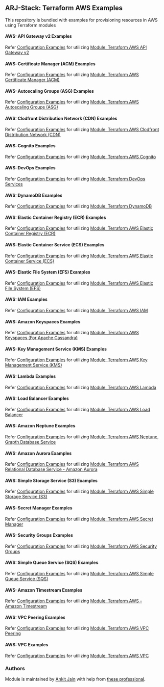 ## ARJ-Stack: Terraform AWS Examples

This repository is bundled with examples for provisioning resources in AWS using Terraform modules

#### AWS: API Gateway v2 Examples

Refer [Configuration Examples](https://github.com/arjstack/terraform-aws-examples/tree/main/aws-apigatewayv2) for utilizing [Module: Terraform AWS API Gateway v2](https://github.com/arjstack/terraform-aws-apigatewayv2)

#### AWS: Certificate Manager (ACM) Examples

Refer [Configuration Examples](https://github.com/arjstack/terraform-aws-examples/tree/main/aws-acm) for utilizing [Module: Terraform AWS Certificate Manager (ACM)](https://github.com/arjstack/terraform-aws-acm)

#### AWS: Autoscaling Groups (ASG) Examples

Refer [Configuration Examples](https://github.com/arjstack/terraform-aws-examples/tree/main/aws-asg) for utilizing [Module: Terraform AWS Autoscaling Groups (ASG)](https://github.com/arjstack/terraform-aws-asg)

#### AWS: Clodfront Distribution Network (CDN) Examples

Refer [Configuration Examples](https://github.com/arjstack/terraform-aws-examples/tree/main/aws-cdn) for utilizing [Module: Terraform AWS Clodfront Distribution Network (CDN)](https://github.com/arjstack/terraform-aws-cdn)

#### AWS: Cognito Examples

Refer [Configuration Examples](https://github.com/arjstack/terraform-aws-examples/tree/main/aws-cognito) for utilizing [Module: Terraform AWS Cognito](https://github.com/arjstack/terraform-aws-cognito)

#### AWS: DevOps Examples

Refer [Configuration Examples](https://github.com/arjstack/terraform-aws-examples/tree/main/aws-devops) for utilizing [Module: Terraform DevOps Services](https://github.com/arjstack/terraform-aws-devops)

#### AWS: DynamoDB Examples

Refer [Configuration Examples](https://github.com/arjstack/terraform-aws-examples/tree/main/aws-dynamodb) for utilizing [Module: Terraform DynamoDB](https://github.com/arjstack/terraform-aws-dynamodb)

#### AWS: Elastic Container Registry (ECR) Examples

Refer [Configuration Examples](https://github.com/arjstack/terraform-aws-examples/tree/main/aws-ecr) for utilizing [Module: Terraform AWS Elastic Container Registry (ECR)](https://github.com/arjstack/terraform-aws-ecr)

#### AWS: Elastic Container Service (ECS) Examples

Refer [Configuration Examples](https://github.com/arjstack/terraform-aws-examples/tree/main/aws-ecs) for utilizing [Module: Terraform AWS Elastic Container Service (ECS)](https://github.com/arjstack/terraform-aws-ecs)

#### AWS: Elastic File System (EFS) Examples

Refer [Configuration Examples](https://github.com/arjstack/terraform-aws-examples/tree/main/aws-efs) for utilizing [Module: Terraform AWS Elastic File System (EFS)](https://github.com/arjstack/terraform-aws-efs)

#### AWS: IAM Examples

Refer [Configuration Examples](https://github.com/arjstack/terraform-aws-examples/tree/main/aws-iam) for utilizing [Module: Terraform AWS IAM](https://github.com/arjstack/terraform-aws-iam)

#### AWS: Amazon Keyspaces Examples

Refer [Configuration Examples](https://github.com/arjstack/terraform-aws-examples/tree/main/aws-keyspaces) for utilizing [Module: Terraform AWS Keyspaces (For Apache Cassandra)](https://github.com/arjstack/terraform-aws-keyspaces)

#### AWS: Key Management Service (KMS) Examples

Refer [Configuration Examples](https://github.com/arjstack/terraform-aws-examples/tree/main/aws-kms) for utilizing [Module: Terraform AWS Key Management Service (KMS)](https://github.com/arjstack/terraform-aws-kms)

#### AWS: Lambda Examples

Refer [Configuration Examples](https://github.com/arjstack/terraform-aws-examples/tree/main/aws-lambda) for utilizing [Module: Terraform AWS Lambda](https://github.com/arjstack/terraform-aws-lambda)

#### AWS: Load Balancer Examples

Refer [Configuration Examples](https://github.com/arjstack/terraform-aws-examples/tree/main/aws-load-balancer) for utilizing [Module: Terraform AWS Load Balancer](https://github.com/arjstack/terraform-aws-load-balancer)

#### AWS: Amazon Neptune Examples

Refer [Configuration Examples](https://github.com/arjstack/terraform-aws-examples/tree/main/aws-neptune) for utilizing [Module: Terraform AWS Neptune, Grapth Database Service](https://github.com/arjstack/terraform-aws-neptune)

#### AWS: Amazon Aurora Examples

Refer [Configuration Examples](https://github.com/arjstack/terraform-aws-examples/tree/main/aws-rds-aurora) for utilizing [Module: Terraform AWS Relational Database Service - Amazon Aurora](https://github.com/arjstack/terraform-aws-rds-aurora)

#### AWS: Simple Storage Service (S3) Examples

Refer [Configuration Examples](https://github.com/arjstack/terraform-aws-examples/tree/main/aws-s3) for utilizing [Module: Terraform AWS Simple Storage Service (S3)](https://github.com/arjstack/terraform-aws-s3)

#### AWS: Secret Manager Examples

Refer [Configuration Examples](https://github.com/arjstack/terraform-aws-examples/tree/main/aws-secret-manager) for utilizing [Module: Terraform AWS Secret Manager](https://github.com/arjstack/terraform-aws-secret-manager)

#### AWS: Security Groups Examples

Refer [Configuration Examples](https://github.com/arjstack/terraform-aws-examples/tree/main/aws-security-groups) for utilizing [Module: Terraform AWS Security Groups](https://github.com/arjstack/terraform-aws-security-groups)

#### AWS: Simple Queue Service (SQS) Examples

Refer [Configuration Examples](https://github.com/arjstack/terraform-aws-examples/tree/main/aws-sqs) for utilizing [Module: Terraform AWS Simple Queue Service (SQS)](https://github.com/arjstack/terraform-aws-sqs)

#### AWS: Amazon Timestream Examples

Refer [Configuration Examples](https://github.com/arjstack/terraform-aws-examples/tree/main/aws-timestream) for utilizing [Module: Terraform AWS - Amazon Timestream](https://github.com/arjstack/terraform-aws-timestream)

#### AWS: VPC Peering Examples

Refer [Configuration Examples](https://github.com/arjstack/terraform-aws-examples/tree/main/aws-vpc-peering) for utilizing [Module: Terraform AWS VPC Peering](https://github.com/arjstack/terraform-aws-vpc-peering)

#### AWS: VPC Examples

Refer [Configuration Examples](https://github.com/arjstack/terraform-aws-examples/tree/main/aws-vpc) for utilizing [Module: Terraform AWS VPC](https://github.com/arjstack/terraform-aws-vpc)

### Authors

Module is maintained by [Ankit Jain](https://github.com/ankit-jn) with help from [these professional](https://github.com/arjstack/terraform-aws-examples/graphs/contributors).